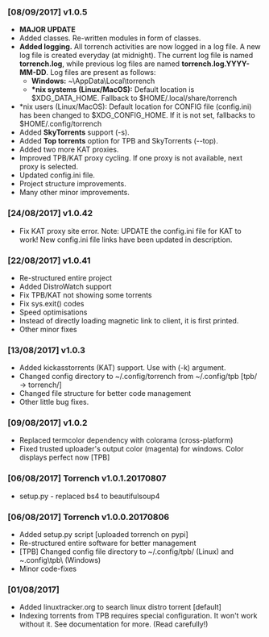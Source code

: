 ### [08/09/2017] v1.0.5
* **MAJOR UPDATE**
* Added classes. Re-written modules in form of classes.
* **Added logging.** All torrench activities are now logged in a log file. A new log file is created everyday (at midnight). The current log file is named **torrench.log**, while previous log files are named **torrench.log.YYYY-MM-DD**.
Log files are present as follows:
    * **Windows:** ~\AppData\Local\torrench
    * **\*nix systems (Linux/MacOS):** Default location is $XDG_DATA_HOME. Fallback to $HOME/.local/share/torrench
* \*nix users (Linux/MacOS): Default location for CONFIG file (config.ini) has been changed to $XDG_CONFIG_HOME. If it is not set, fallbacks to $HOME/.config/torrench
* Added **SkyTorrents** support (-s).
* Added **Top torrents** option for TPB and SkyTorrents (--top).
* Added two more KAT proxies.
* Improved TPB/KAT proxy cycling. If one proxy is not available, next proxy is selected.
* Updated config.ini file.
* Project structure improvements.
* Many other minor improvements.

### [24/08/2017] v1.0.42
* Fix KAT proxy site error.
Note: UPDATE the config.ini file for KAT to work!
New config.ini file links have been updated in description.

### [22/08/2017] v1.0.41
* Re-structured entire project
* Added DistroWatch support
* Fix TPB/KAT not showing some torrents
* Fix sys.exit() codes
* Speed optimisations
* Instead of directly loading magnetic link to client, it is first printed.
* Other minor fixes

### [13/08/2017] v1.0.3
* Added kickasstorrents (KAT) support. Use with (-k) argument.
* Changed config directory to ~/.config/torrench from ~/.config/tpb [tpb/ -> torrench/]
* Changed file structure for better code management
* Other little bug fixes.


### [09/08/2017] v1.0.2
* Replaced termcolor dependency with colorama (cross-platform)
* Fixed trusted uploader's output color (magenta) for windows. Color displays perfect now [TPB]

### [06/08/2017] Torrench v1.0.1.20170807
* setup.py - replaced bs4 to beautifulsoup4

### [06/08/2017] Torrench v1.0.0.20170806
* Added setup.py script [uploaded torrench on pypi]
* Re-structured entire software for better management
* [TPB] Changed config file directory to ~/.config/tpb/ (Linux) and ~\.config\tpb\ (Windows)
* Minor code-fixes

### [01/08/2017]
* Added linuxtracker.org to search linux distro torrent [default]
* Indexing torrents from TPB requires special configuration. It won't work without it.
   See documentation for more. (Read carefully!)
